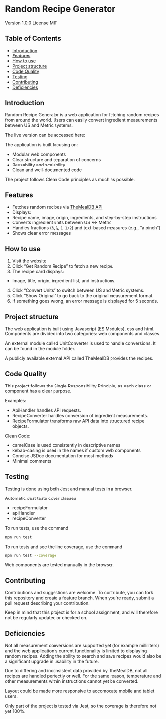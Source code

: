 # Random Recipe Generator

Version 1.0.0
License MIT


## Table of Contents

- [Introduction](#introduction)
- [Features](#features)
- [How to use](#how-to-use)
- [Project structure](#project-structure)
- [Code Quality](#code-quality)
- [Testing](#testing)
- [Contributing](#contributing)
- [Deficiencies](#deficiencies)


## Introduction

Random Recipe Generator is a web application for fetching random recipes from around the world. 
Users can easily convert ingredient measurements between US and Metric systems.

The live version can be accessed here:
[]()

The application is built focusing on:
- Modular web components
- Clear structure and separation of concerns  
- Reusability and scalability  
- Clean and well-documented code

The project follows Clean Code principles as much as possible.


## Features

- Fetches random recipes via [TheMealDB API](https://www.themealdb.com/)
- Displays:
- Recipe name, image, origin, ingredients, and step-by-step instructions
- Converts ingredient units between US <-> Metric
- Handles fractions (`½`, `¾`, `1 1/2`) and text-based measures (e.g., “a pinch”)
- Shows clear error messages


## How to use

1. Visit the website 
2. Click “Get Random Recipe” to fetch a new recipe.
3. The recipe card displays:
  - Image, title, origin, ingredient list, and instructions.
4. Click “Convert Units” to switch between US and Metric systems.
5. Click “Show Original” to go back to the original measurement format.
6. If something goes wrong, an error message is displayed for 5 seconds.


## Project structure

The web application is built using Javascript (ES Modules), css and html. 
Components are divided into two categories: web components and classes. 

An external module called UnitConverter is used to handle conversions. It can be found in the module folder.

A publicly available external API called TheMealDB provides the recipes.


## Code Quality

This project follows the Single Responsibility Principle, as each class or component has a clear purpose.

Examples:
- ApiHandler handles API requests.
- RecipeConverter handles conversion of ingredient measurements.
- RecipeFormulator transforms raw API data into structured recipe objects.

Clean Code:
- camelCase is used consistently in descriptive names
- kebab-casing is used in the names if custom web components
- Concise JSDoc documentation for most methods
- Minimal comments


## Testing

Testing is done using both Jest and manual tests in a browser.

Automatic Jest tests cover classes
- recipeFormulator
- apiHandler
- recipeConverter

To run tests, use the command
```sh
npm run test
```
To run tests and see the line coverage, use the command
```sh
npm run test --coverage
```

Web components are tested manually in the browser. 


## Contributing

Contributions and suggestions are welcome.
To contribute, you can fork this repository and create a feature branch. When you're ready, submit a pull request describing your contribution.

Keep in mind that this project is for a school assignment, and will therefore not be regularly updated or checked on. 


## Deficiencies

Not all measurement conversions are supported yet (for example milliliters) and the web application's current functionality is limited to displaying random recipes. 
Adding the ability  to search and save recipes would also be a significant upgrade in usability in the future.

Due to differing and inconsistent data provided by TheMealDB, not all recipes are handled perfectly or well. For the same reason, temperature and other measurements within instructions cannot yet be converted.

Layout could be made more responsive to accomodate mobile and tablet users.

Only part of the project is tested via Jest, so the coverage is therefore not yet 100%. 